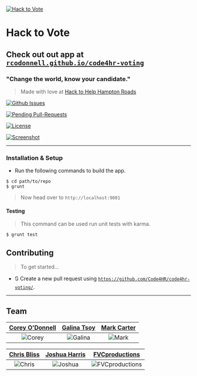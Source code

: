 <a href="http://rcodonnell.github.io/code4hr-voting/" title="Hack to Vote" target="_blank"><img src="http://rcodonnell.github.io/code4hr-voting/src/img/favicons/favicon-114.png"  alt="Hack to Vote"></a>

# Hack to Vote

## Check out out app at <a href="http://rcodonnell.github.io/code4hr-voting/" target="_blank">`rcodonnell.github.io/code4hr-voting`</a>

### "Change the world, know your candidate."

> Made with love at <a href="http://hackathon.dominionenterprises.com/" title="Hack to Help Hampton Roads" target="_blank">Hack to Help Hampton Roads</a>

[![Github Issues](http://githubbadges.herokuapp.com/badges/badgerbadgerbadger/issues.svg?style=flat-square)](https://github.com/rcodonnell/code4hr-voting/issues)

[![Pending Pull-Requests](http://githubbadges.herokuapp.com/badges/badgerbadgerbadger/pulls.svg?style=flat-square)](https://github.com/rcodonnell/code4hr-voting/pulls)

[![License](http://img.shields.io/:license-mit-blue.svg?style=flat-square)](http://badges.mit-license.org)

[![Screenshot](https://fvcproductions.files.wordpress.com/2015/10/hackvote.png)]()

---

### Installation & Setup

- Run the following commands to build the app.

```shell
$ cd path/to/repo
$ grunt
```
> Now head over to `http://localhost:9001`

#### Testing

> This command can be used run unit tests with karma.

```shell
$ grunt test
```

## Contributing

> To get started...

- 🔃 Create a new pull request using <a href="https://github.com/Code4HR/code4hr-voting" target="_blank">`https://github.com/Code4HR/code4hr-voting/`</a>.

---

## Team

| <a href="https://github.com/rcodonnell" target="_blank">Corey O'Donnell</a> | <a href="https://github.com/gtsoy454" target="_blank">Galina Tsoy</a> | <a href="https://github.com/mark4carter" target="_blank">Mark Carter</a>
|:--:|:--:|:--:|
| ![Corey](https://avatars0.githubusercontent.com/u/10536895?v=3&s=460) | ![Galina](https://avatars0.githubusercontent.com/u/13660440?v=3&s=460) | ![Mark](https://avatars2.githubusercontent.com/u/6766137?v=3&s=460) |

| <a href="https://github.com/thecbliss" target="_blank">Chris Bliss</a> | <a href="http://www.joshuajharris.com/" target="_blank">Joshua Harris</a> | <a href="https://fvcproductions.com" target="_blank">FVCproductions</a>
|:--:|:--:|:--:|
| ![Chris](https://avatars3.githubusercontent.com/u/9258699?v=3&s=460) | ![Joshua](https://avatars2.githubusercontent.com/u/10967744?v=3&s=460) | ![FVCproductions](https://avatars1.githubusercontent.com/u/4284691?v=3&s=460) |